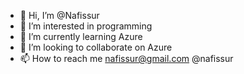 - 👋 Hi, I’m @Nafissur
- 👀 I’m interested in programming
- 🌱 I’m currently learning Azure
- 💞️ I’m looking to collaborate on Azure
- 📫 How to reach me nafissur@gmail.com @nafissur

<!---
Nafissur/Nafissur is a ✨ special ✨ repository because its `README.md` (this file) appears on your GitHub profile.
You can click the Preview link to take a look at your changes.
--->
